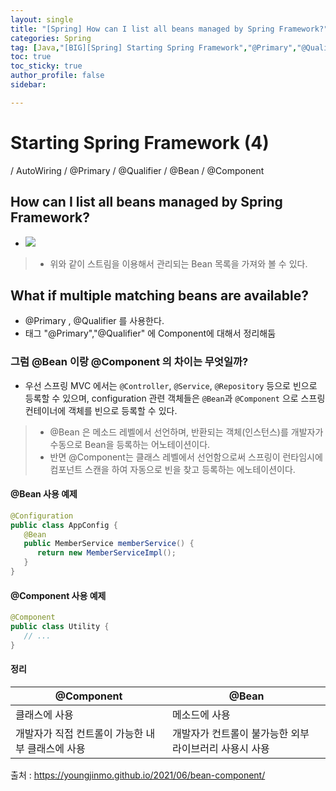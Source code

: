 ```yaml
---
layout: single
title: "[Spring] How can I list all beans managed by Spring Framework?"
categories: Spring
tag: [Java,"[BIG][Spring] Starting Spring Framework","@Primary","@Qualifier","IoC","@Component","@Bean","@Component vs @Bean"]
toc: true
toc_sticky: true
author_profile: false
sidebar:

---
```

# Starting Spring Framework (4)
/ AutoWiring / @Primary / @Qualifier / @Bean  / @Component

## How can I list all beans managed by Spring Framework?
- ![](https://i.imgur.com/IQzOS1h.png)
>- 위와 같이 스트림을 이용해서 관리되는 Bean 목록을 가져와 볼 수 있다.


## What if multiple matching beans are available?
- @Primary , @Qualifier 를 사용한다.
- 태그 "@Primary","@Qualifier" 에 Component에 대해서 정리해둠

### 그럼 @Bean 이랑 @Component 의 차이는 무엇일까?

- 우선 스프링 MVC 에서는 `@Controller`, `@Service`, `@Repository` 등으로 빈으로 등록할 수 있으며, configuration 관련 객체들은 `@Bean`과 `@Component` 으로 스프링 컨테이너에 객체를 빈으로 등록할 수 있다.

>- @Bean 은 메소드 레벨에서 선언하며, 반환되는 객체(인스턴스)를 개발자가 수동으로 Bean을 등록하는 어노테이션이다.
>- 반면 @Component는 클래스 레벨에서 선언함으로써 스프링이 런타임시에 컴포넌트 스캔을 하여 자동으로 빈을 찾고 등록하는 에노테이션이다.

#### @Bean 사용 예제
```java
@Configuration  
public class AppConfig {  
   @Bean  
   public MemberService memberService() {  
      return new MemberServiceImpl();  
   }  
}
```

#### @Component 사용 예제
```java
@Component  
public class Utility {  
   // ...  
}
```

#### 정리


| @Component                                       | @Bean                                                  |
| ------------------------------------------------ | ------------------------------------------------------ |
| 클래스에 사용                                    | 메소드에 사용                                          |
| 개발자가 직접 컨트롤이 가능한 내부 클래스에 사용 | 개발자가 컨트롤이 불가능한 외부 라이브러리 사용시 사용 |




출처 : https://youngjinmo.github.io/2021/06/bean-component/